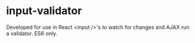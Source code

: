# input-validator
Developed for use in React &lt;input />'s to watch for changes and AJAX run a validator. ES6 only.

